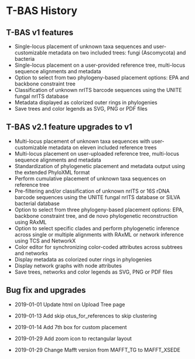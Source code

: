 # T-BAS History

## T-BAS v1 features

*	Single-locus placement of unknown taxa sequences and user-customizable metadata on two included trees: fungi (Ascomycota) and bacteria
*	Single-locus placement on a user-provided reference tree, multi-locus sequence alignments and metadata
*	Option to select from two phylogeny-based placement options: EPA and backbone constraint tree
*	Classification of unknown nrITS barcode sequences using the UNITE fungal nrITS database
*	Metadata displayed as colorized outer rings in phylogenies
*	Save trees and color legends as SVG, PNG or PDF files


## T-BAS v2.1 feature upgrades to v1
*	Multi-locus placement of unknown taxa sequences with user-customizable metadata on eleven included reference trees
*	Multi-locus placement on user-uploaded reference tree, multi-locus sequence alignments and metadata
*	Standardization of phylogenetic placement and metadata output using the extended PhyloXML format
*	Perform cumulative placement of unknown taxa sequences on reference tree
*	Pre-filtering and/or classification of unknown nrITS or 16S rDNA barcode sequences using the UNITE fungal nrITS database or SILVA bacterial database
*	Option to select from three phylogeny-based placement options: EPA, backbone constraint tree, and de novo phylogenetic reconstruction using RAxML
*	Option to select specific clades and perform phylogenetic inference across single or multiple alignments with RAxML or network inference using TCS and NetworkX
*	Color editor for synchronizing color-coded attributes across subtrees and networks
*	Display metadata as colorized outer rings in phylogenies
*	Display network graphs with node attributes
*	Save trees, networks and color legends as SVG, PNG or PDF files

## Bug fix and upgrades
* 2019-01-01
Update html on Upload Tree page

* 2019-01-13
Add skip otus_for_references to skip clustering

* 2019-01-14
Add 7th box for custom placement

* 2019-01-29
Add zoom icon to rectangular layout

* 2019-01-29
Change Mafft version from MAFFT_TG to MAFFT_XSEDE




